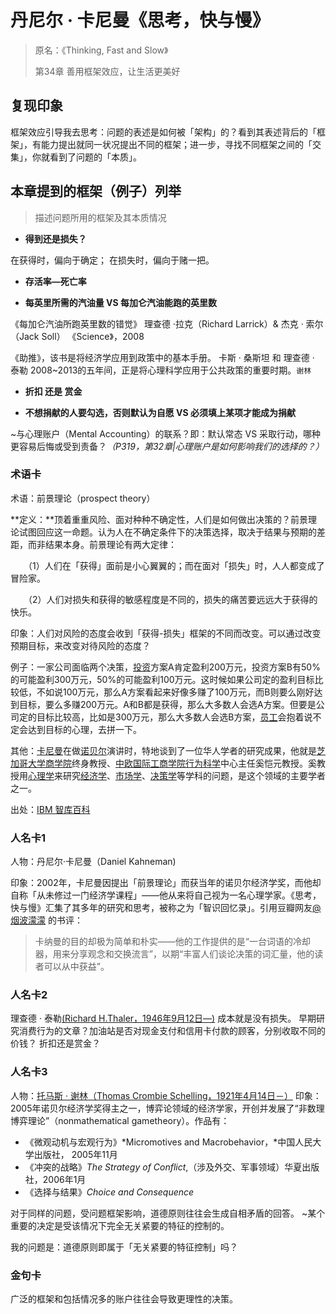 # 丹尼尔 · 卡尼曼《思考，快与慢》

>  原名：《Thinking, Fast and Slow》
>
>  第34章 善用框架效应，让生活更美好



## 复现印象

框架效应引导我去思考：问题的表述是如何被「架构」的？看到其表述背后的「框架」，有能力提出就同一状况提出不同的框架；进一步，寻找不同框架之间的「交集」，你就看到了问题的「本质」。



## 本章提到的框架（例子）列举

> 描述问题所用的框架及其本质情况

- **得到还是损失？**

在获得时，偏向于确定；
在损失时，偏向于赌一把。



- **存活率—死亡率**



- **每英里所需的汽油量 VS 每加仑汽油能跑的英里数**

《每加仑汽油所跑英里数的错觉》
理查德 ·拉克（Richard Larrick）& 杰克 · 索尔（Jack Soll）
《Science》，2008

《助推》，该书是将经济学应用到政策中的基本手册。
卡斯 · 桑斯坦 和 理查德 · 泰勒
2008~2013的五年间，正是将心理科学应用于公共政策的重要时期。`谢林`

- **折扣 还是 赏金**



- **不想捐献的人要勾选，否则默认为自愿 VS 必须填上某项才能成为捐献**

 ~与心理账户（Mental Accounting）的联系？即：默认常态 VS 采取行动，哪种更容易后悔或受到责备？*（P319，第32章|心理账户是如何影响我们的选择的？）*





### 术语卡

术语：前景理论（prospect theory）

**定义：**顶着重重风险、面对种种不确定性，人们是如何做出决策的？前景理论试图回应这一命题。认为人在不确定条件下的决策选择，取决于结果与预期的差距，而非结果本身。前景理论有两大定律：

　　（1）人们在「获得」面前是小心翼翼的；而在面对「损失」时，人人都变成了冒险家。

　　（2）人们对损失和获得的敏感程度是不同的，损失的痛苦要远远大于获得的快乐。

印象：人们对风险的态度会收到「获得-损失」框架的不同而改变。可以通过改变预期目标，来改变对待风险的态度？

例子：一家公司面临两个决策，[投资](http://wiki.mbalib.com/wiki/%E6%8A%95%E8%B5%84)方案A肯定盈利200万元，投资方案B有50%的可能盈利300万元，50%的可能盈利100万元。这时候如果公司定的盈利目标比较低，不如说100万元，那么A方案看起来好像多赚了100万元，而B则要么刚好达到目标，要么多赚200万元。A和B都是获得，那么大多数人会选A方案。但要是公司定的目标比较高，比如是300万元，那么大多数人会选B方案，[员工](http://wiki.mbalib.com/wiki/%E5%91%98%E5%B7%A5)会抱着说不定会达到目标的心理，去拼一下。

其他：[卡尼曼](http://wiki.mbalib.com/wiki/%E5%8D%A1%E5%B0%BC%E6%9B%BC)在做[诺贝尔](http://wiki.mbalib.com/wiki/%E8%AF%BA%E8%B4%9D%E5%B0%94)演讲时，特地谈到了一位华人学者的研究成果，他就是[芝加哥大学商学院](http://wiki.mbalib.com/wiki/%E8%8A%9D%E5%8A%A0%E5%93%A5%E5%A4%A7%E5%AD%A6%E5%95%86%E5%AD%A6%E9%99%A2)终身教授、[中欧国际工商学院](http://wiki.mbalib.com/wiki/%E4%B8%AD%E6%AC%A7%E5%9B%BD%E9%99%85%E5%B7%A5%E5%95%86%E5%AD%A6%E9%99%A2)[行为科学](http://wiki.mbalib.com/wiki/%E8%A1%8C%E4%B8%BA%E7%A7%91%E5%AD%A6)中心主任奚恺元教授。奚教授用[心理学](http://wiki.mbalib.com/wiki/%E5%BF%83%E7%90%86%E5%AD%A6)来研究[经济学](http://wiki.mbalib.com/wiki/%E7%BB%8F%E6%B5%8E%E5%AD%A6)、[市场学](http://wiki.mbalib.com/wiki/%E5%B8%82%E5%9C%BA%E5%AD%A6)、[决策学](http://wiki.mbalib.com/wiki/%E5%86%B3%E7%AD%96%E5%AD%A6)等学科的问题，是这个领域的主要学者之一。

出处：[IBM 智库百科](http://wiki.mbalib.com/wiki/前景理论)



### 人名卡1

人物：丹尼尔·卡尼曼（Daniel Kahneman)

印象：2002年，卡尼曼因提出「前景理论」而获当年的诺贝尔经济学奖，而他却自称「从未修过一门经济学课程」——他从来将自己视为一名心理学家。《思考，快与慢》汇集了其多年的研究和思考，被称之为「智识回忆录」。引用豆瓣网友[@烟波濛濛](https://book.douban.com/review/5461912/) 的书评：

>  卡纳曼的目的却极为简单和朴实——他的工作提供的是“一台词语的冷却器，用来分享观念和交换流言”，以期“丰富人们谈论决策的词汇量，他的读者可以从中获益”。





### 人名卡2

理查德 · 泰勒[(Richard H.Thaler，1946年9月12日—)](https://en.wikipedia.org/wiki/Richard_Thaler)
成本就是没有损失。
早期研究消费行为的文章？加油站是否对现金支付和信用卡付款的顾客，分别收取不同的价钱？
折扣还是赏金？



### 人名卡3
人物：[托马斯 · 谢林（Thomas Crombie Schelling，1921年4月14日－）](https://en.wikipedia.org/wiki/Thomas_Schelling#Bibliography)
印象：2005年诺贝尔经济学奖得主之一，博弈论领域的经济学家，开创并发展了“非数理博弈理论”（nonmathematical gametheory）。作品有：

- 《微观动机与宏观行为》*Micromotives and Macrobehavior，*中国人民大学出版社， 2005年11月
- 《冲突的战略》*The Strategy of Conflict*,（涉及外交、军事领域）华夏出版社，2006年1月
- 《选择与结果》*Choice and Consequence*

对于同样的问题，受问题框架影响，道德原则往往会生成自相矛盾的回答。
~某个重要的决定是受该情况下完全无关紧要的特征的控制的。

我的问题是：道德原则即属于「无关紧要的特征控制」吗？



### 金句卡

广泛的框架和包括情况多的账户往往会导致更理性的决策。